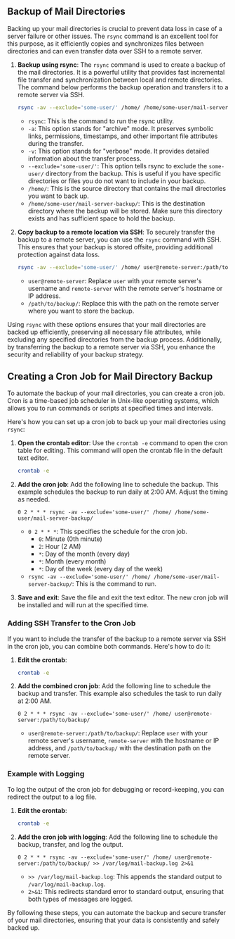 ## Backup of Mail Directories

Backing up your mail directories is crucial to prevent data loss in case of a server failure or other issues. The `rsync` command is an excellent tool for this purpose, as it efficiently copies and synchronizes files between directories and can even transfer data over SSH to a remote server.

1. **Backup using rsync**: The `rsync` command is used to create a backup of the mail directories. It is a powerful utility that provides fast incremental file transfer and synchronization between local and remote directories. The command below performs the backup operation and transfers it to a remote server via SSH.

   ```bash
   rsync -av --exclude='some-user/' /home/ /home/some-user/mail-server-backup/
   ```

   - `rsync`: This is the command to run the rsync utility.
   - `-a`: This option stands for "archive" mode. It preserves symbolic links, permissions, timestamps, and other important file attributes during the transfer.
   - `-v`: This option stands for "verbose" mode. It provides detailed information about the transfer process.
   - `--exclude='some-user/'`: This option tells rsync to exclude the `some-user/` directory from the backup. This is useful if you have specific directories or files you do not want to include in your backup.
   - `/home/`: This is the source directory that contains the mail directories you want to back up.
   - `/home/some-user/mail-server-backup/`: This is the destination directory where the backup will be stored. Make sure this directory exists and has sufficient space to hold the backup.

2. **Copy backup to a remote location via SSH**: To securely transfer the backup to a remote server, you can use the `rsync` command with SSH. This ensures that your backup is stored offsite, providing additional protection against data loss.

   ```bash
   rsync -av --exclude='some-user/' /home/ user@remote-server:/path/to/backup/
   ```

   - `user@remote-server`: Replace `user` with your remote server's username and `remote-server` with the remote server's hostname or IP address.
   - `/path/to/backup/`: Replace this with the path on the remote server where you want to store the backup.

Using `rsync` with these options ensures that your mail directories are backed up efficiently, preserving all necessary file attributes, while excluding any specified directories from the backup process. Additionally, by transferring the backup to a remote server via SSH, you enhance the security and reliability of your backup strategy.

## Creating a Cron Job for Mail Directory Backup

To automate the backup of your mail directories, you can create a cron job. Cron is a time-based job scheduler in Unix-like operating systems, which allows you to run commands or scripts at specified times and intervals.

Here's how you can set up a cron job to back up your mail directories using `rsync`:

1. **Open the crontab editor**: Use the `crontab -e` command to open the cron table for editing. This command will open the crontab file in the default text editor.

   ```bash
   crontab -e
   ```

2. **Add the cron job**: Add the following line to schedule the backup. This example schedules the backup to run daily at 2:00 AM. Adjust the timing as needed.

   ```plaintext
   0 2 * * * rsync -av --exclude='some-user/' /home/ /home/some-user/mail-server-backup/
   ```

   - `0 2 * * *`: This specifies the schedule for the cron job.
     - `0`: Minute (0th minute)
     - `2`: Hour (2 AM)
     - `*`: Day of the month (every day)
     - `*`: Month (every month)
     - `*`: Day of the week (every day of the week)
   - `rsync -av --exclude='some-user/' /home/ /home/some-user/mail-server-backup/`: This is the command to run.

3. **Save and exit**: Save the file and exit the text editor. The new cron job will be installed and will run at the specified time.

### Adding SSH Transfer to the Cron Job

If you want to include the transfer of the backup to a remote server via SSH in the cron job, you can combine both commands. Here's how to do it:

1. **Edit the crontab**:

   ```bash
   crontab -e
   ```

2. **Add the combined cron job**: Add the following line to schedule the backup and transfer. This example also schedules the task to run daily at 2:00 AM.

   ```plaintext
   0 2 * * * rsync -av --exclude='some-user/' /home/ user@remote-server:/path/to/backup/
   ```
   - `user@remote-server:/path/to/backup/`: Replace `user` with your remote server's username, `remote-server` with the hostname or IP address, and `/path/to/backup/` with the destination path on the remote server.

### Example with Logging

To log the output of the cron job for debugging or record-keeping, you can redirect the output to a log file.

1. **Edit the crontab**:

   ```bash
   crontab -e
   ```

2. **Add the cron job with logging**: Add the following line to schedule the backup, transfer, and log the output.

   ```plaintext
   0 2 * * * rsync -av --exclude='some-user/' /home/ user@remote-server:/path/to/backup/ >> /var/log/mail-backup.log 2>&1
   ```

   - `>> /var/log/mail-backup.log`: This appends the standard output to `/var/log/mail-backup.log`.
   - `2>&1`: This redirects standard error to standard output, ensuring that both types of messages are logged.

By following these steps, you can automate the backup and secure transfer of your mail directories, ensuring that your data is consistently and safely backed up.
